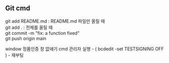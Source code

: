 ## Git cmd
git add README.md : README.md 파일만 올릴 때    
git add . : 전체를 올릴 때  
git commit -m "fix: a function fixed"   
git push origin main    

window 정품인증 창 없애기
cmd 관리자 실행 - ( bcdedit -set TESTSIGNING OFF ) - 재부팅
